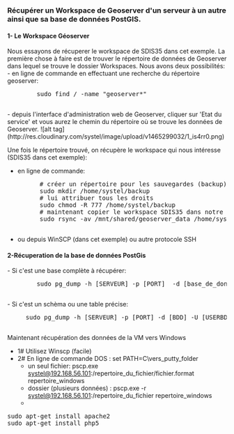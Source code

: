 ### Récupérer un Workspace de Geoserver d'un serveur à un autre ainsi que sa base de données PostGIS.
<h4>1- Le Workspace Géoserver</h4>
Nous essayons de récuperer le workspace de SDIS35 dans cet exemple. La première chose à faire est de trouver le répertoire de données de Geoserver dans lequel se trouve le dossier Workspaces. Nous avons deux possibilités:
- en ligne de commande en effectuant une recherche du répertoire geoserver:
	<pre class="lang:default decode:true">
		sudo find / -name "geoserver*"
	</pre>
- depuis l'interface d'administration web de Geoserver, cliquer sur 'Etat du service' et vous aurez le chemin du répertoire où se trouve les données de Geoserver. 
![alt tag](http://res.cloudinary.com/systel/image/upload/v1465299032/1_is4rr0.png)

Une fois le répertoire trouvé, on récupère le workspace qui nous intéresse (SDIS35 dans cet exemple):
- en ligne de commande: 
	<pre class="lang:default decode:true">
		# créer un répertoire pour les sauvegardes (backup) pour assurer la copie des fichiers
		sudo mkdir /home/systel/backup
		# lui attribuer tous les droits 
		sudo chmod -R 777 /home/systel/backup
		# maintenant copier le workspace SDIS35 dans notre repertoire backup
		sudo rsync -av /mnt/shared/geoserver_data /home/systel/backup
	</pre>

- ou depuis WinSCP (dans cet exemple) ou autre protocole SSH

<h4>2-Récuperation de la base de données PostGis</h4>
- Si c'est une base complète à récupérer:
	<pre class="lang:default decode:true">
		sudo pg_dump -h [SERVEUR] -p [PORT]  -d [base_de_donnees] > /home/systel/backup/mabase.sql
	</pre>
- Si c'est un schèma ou une table précise:
	<pre class="lang:default decode:true">
	 sudo pg_dump -h [SERVEUR] -p [PORT] -d [BDD] -U [USERBDD] --column-inserts -t [SCHEMA].[TABLE] > //home/systel/backup/ma_table.sql
	</pre>


Maintenant récupération des données de la VM vers Windows

- 1# Utilisez Winscp (facile)
- 2# En ligne de commande DOS : set PATH=C\vers_putty_folder
	* un seul fichier: pscp.exe systel@192.168.56.101:/repertoire_du_fichier/fichier.format repertoire_windows
	* dossier (plusieurs données) :  pscp.exe -r  systel@192.168.56.101:/repertoire_du_fichier  repertoire_windows
	* 

<pre class="lang:default decode:true">sudo apt-get install apache2
sudo apt-get install php5

</pre>


